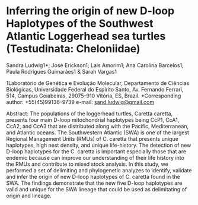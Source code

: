 # Inferring the origin of new D-loop Haplotypes of the Southwest Atlantic Loggerhead sea turtles (Testudinata: Cheloniidae)

Sandra Ludwig1*; José Erickson1; Lais Amorim1; Ana Carolina Barcelos1; Paula Rodrigues Guimarães1 & Sarah Vargas1

1Laboratório de Genética e Evolução Molecular, Departamento de Ciências Biológicas, Universidade Federal do Espírito Santo, Av. Fernando Ferrari, 514, Campus Goiabeiras, 29075-910 Vitória, ES, Brazil. *Corresponding author: +55(45)99136-9739 e-mail: sand.ludwig@gmail.com

Abstract: The populations of the loggerhead turtles, Caretta caretta, presents four main D-loop mitochondrial haplotypes being CcP1, CcA1, CcA2, and CcA3 that are distributed along with the Pacific, Mediterranean, and Atlantic oceans. The Southwestern Atlantic (SWA) is one of the largest Regional Management Units (RMUs) of C. caretta that presents unique haplotypes, high nest density, and unique life-history. The detection of new D-loop haplotypes for the C. caretta is important especially those that are endemic because can improve our understanding of their life history into the RMUs and contribute to mixed stock analysis. In this study, we performed a set of delimiting and phylogenetic analyzes to identify, validate and infer the origin of new D-loop haplotypes of C. caretta found in the SWA. The findings demonstrate that the new five D-loop haplotypes are valid and unique for the SWA lineage that could be used as delimitating of origin and lineage.
